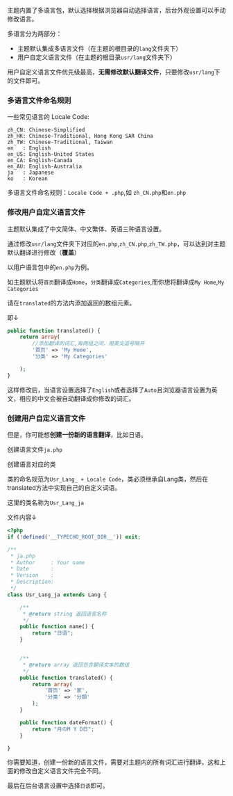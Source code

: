 主题内置了多语言包，默认选择根据浏览器自动选择语言，后台外观设置可以手动修改语言。

多语言分为两部分：

* 主题默认集成多语言文件（在主题的根目录的`lang`文件夹下）
* 用户自定义语言文件（在主题的根目录`usr/lang`文件夹下）

用户自定义语言文件优先级最高，**无需修改默认翻译文件**，只要修改`usr/lang`下的文件即可。


### 多语言文件命名规则

一些常见语言的 Locale Code:
```
zh_CN: Chinese-Simplified
zh_HK: Chinese-Traditional, Hong Kong SAR China
zh_TW: Chinese-Traditional, Taiwan
en   : English
en_US: English-United States
en_CA: English-Canada
en_AU: English-Australia
ja   : Japanese
ko   : Korean
```

多语言文件命名规则：`Locale Code + .php`,如 `zh_CN.php`和`en.php`


### 修改用户自定义语言文件

主题默认集成了中文简体、中文繁体、英语三种语言设置。

通过修改`usr/lang`文件夹下对应的`en.php`,`zh_CN.php`,`zh_TW.php`，可以达到对主题默认翻译进行修改（**覆盖**）


以用户语言包中的`en.php`为例。

如主题默认将`首页`翻译成`Home`，`分类`翻译成`Categories`,而你想将翻译成`My Home`,`My Categories`

请在`translated`的方法内添加返回的数组元素。

即↓

```php
public function translated() {
    return array(
        //添加翻译的词汇,每两组之间，用英文逗号隔开
        '首页' => 'My Home',
        '分类' => 'My Categories'

    );
}
```

这样修改后，当语言设置选择了`English`或者选择了`Auto`且浏览器语言设置为英文，相应的中文会被自动翻译成你修改的词汇。

### 创建用户自定义语言文件

但是，你可能想**创建一份新的语言翻译**，比如日语。

创建语言文件`ja.php`

创建语言对应的类

类的命名规范为`Usr_Lang_ + Locale Code`，类必须继承自Lang类，然后在translated方法中实现自己的自定义词语。

这里的类名称为`Usr_Lang_ja`

文件内容↓

```php
<?php
if (!defined('__TYPECHO_ROOT_DIR__')) exit;

/**
 * ja.php
 * Author     : Your name
 * Date       :
 * Version    :
 * Description:
 */
class Usr_Lang_ja extends Lang {

    /**
     * @return string 返回语言名称
     */
    public function name() {
        return "日语";
    }


    /**
     * @return array 返回包含翻译文本的数组
     */
    public function translated() {
        return array(
            '首页' => '家',
            '分类' => '分類'
        );
    }

    public function dateFormat() {
        return "月のM Y D日";
    }

}
```

你需要知道，创建一份新的语言文件，需要对主题内的所有词汇进行翻译，这和上面的修改自定义语言文件完全不同。

最后在后台语言设置中选择`日语`即可。
